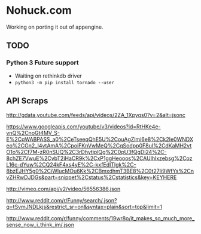 # Nohuck.com

Working on porting it out of appengine.


## TODO

### Python 3 Future support

- Waiting on rethinkdb driver
- `python3 -m pip install tornado --user`


## API Scraps

http://gdata.youtube.com/feeds/api/videos/2ZA_1Xpyqs0?v=2&alt=jsonc

https://www.googleapis.com/youtube/v3/videos?id=RtHKe4e-vnQ%2CnoGt4MV_S-E%2CqWABPASS_a0%2CeTseeqQhE5U%2CouAgZlmi6e8%2Ck2Ie0WNDXeo%2CGn2_I4vtAmA%2CpoiFKnVwMeQ%2CqSodpp0F8uI%2CdKaMH2vtO1o%2Cf7M-zR0nSUQ%2C3rDhytiplQg%2C0pU3fQgDi24%2C-8chZE7VwuE%2CvbT2iHaCR9k%2CxP1ggHeooos%2CAUIhlxzebsg%2CozL16c-dYuw%2CQ24kF4xs4yE%2C-kxfEdITlgk%2C-8bzEJHY5g0%2CiWIucMOu6Kk%2CBmxdhmT3BE8%2C0t27Ii9WfYs%2CnvZHRwDJDGs&part=snippet%2Cstatus%2Cstatistics&key=KEYHERE

http://vimeo.com/api/v2/video/56556386.json

http://www.reddit.com/r/Funny/search/.json?q=tSvmJNDLkjs&restrict_sr=on&syntax=plain&sort=top&limit=1

http://www.reddit.com/r/funny/comments/19wr8o/it_makes_so_much_more_sense_now_i_think_im/.json



